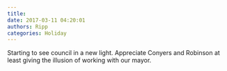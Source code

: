 ```yaml
---
title: 
date: 2017-03-11 04:20:01
authors: Ripp
categories: Holiday
---
```


 Starting to see council in a new light. Appreciate Conyers and Robinson at least giving the illusion of working with our mayor.